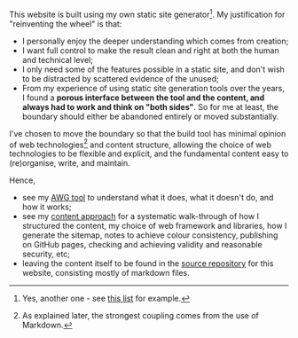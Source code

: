 This website is built using my own static site generator[^1].  My justification for "reinventing the wheel" is that:

- I personally enjoy the deeper understanding which comes from creation;
- I want full control to make the result clean and right at both the human and technical level;
- I only need some of the features possible in a static site, and don't wish to be distracted by scattered evidence of the unused;
- From my experience of using static site generation tools over the years, I found a **porous interface between the tool and the content, and always had to work and think on "both sides"**. So for me at least, the boundary should either be abandoned entirely or moved substantially.

I've chosen to move the boundary so that the build tool has minimal opinion of web technologies[^2] and content structure, allowing the choice of web technologies to be flexible and explicit, and the fundamental content easy to (re)organise, write, and maintain.

Hence,

- see my [AWG tool](awg.html) to understand what it does, what it doesn't do, and how it works;
- see my [content approach](approach.html) for a systematic walk-through of how I structured the content, my choice of web framework and libraries, how I generate the sitemap, notes to achieve colour consistency, publishing on GitHub pages, checking and achieving validity and reasonable security, etc;
- leaving the content itself to be found in the [source repository](https://github.com/tcorbettclark/tcorbettclark.github.io/tree/master/content) for this website, consisting mostly of markdown files.

[^1]: Yes, another one - see [this list](https://jamstack.org/generators/) for example.
[^2]: As explained later, the strongest coupling comes from the use of Markdown.
